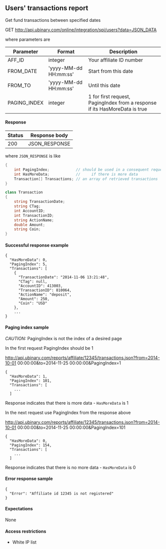 ﻿## Users' transactions report

Get fund transactions between specified dates

GET http://api.ubinary.com/online/integration/spi/users?data=JSON_DATA


where parameters are

Parameter       | Format                  | Description
----------------|-------------------------|-------------
AFF_ID          | integer                 | Your affiliate ID number
FROM_DATE       | 'yyyy-MM-dd HH:mm:ss'   | Start from this date
FROM_TO         | 'yyyy-MM-dd HH:mm:ss'   | Until this date
PAGING_INDEX    | integer                 | 1 for first request, PagingIndex from a response if its HasMoreData is true

#### Response

Status | Response body
-------|--------------
200    | JSON_RESPONSE

where `JSON_RESPONSE` is like

```C#
{
    int PagingIndex;            // should be used in a consequent request
    int HasMoreData;            //     if there is more data
    Transaction[] Transactions; // an array of retrieved transactions
}

class Transaction
{
    string TransactionDate;
    string CTag;
    int AccountID;
    int TransactionID;
    string ActionName;
    double Amount;
    string Coin;
}
```

#### Successful response example

```
{
  "HasMoreData": 0,
  "PagingIndex": 5,
  "Transactions": [
    {
      "TransactionDate": "2014-11-06 13:21:48",
      "CTag": null,
      "AccountID": 413003,
      "TransactionID": 810064,
      "ActionName": "deposit",
      "Amount": 250,
      "Coin": "USD"
    },
    ...
}
```

#### Paging index sample

*CAUTION:* PagingIndex is not the index of a desired page

In the first request PagingIndex should be 1

http://api.ubinary.com/reports/affiliate/12345/transactions.json?from=2014-10-01 00:00:00&to=2014-11-25 00:00:00&PagingIndex=1

```
{
  "HasMoreData": 1,
  "PagingIndex": 101,
  "Transactions": [
    ...
  ]
```

Response indicates that there is more data - `HasMoreData` is 1

In the next request use PagingIndex from the response above

http://api.ubinary.com/reports/affiliate/12345/transactions.json?from=2014-10-01 00:00:00&to=2014-11-25 00:00:00&PagingIndex=101

```
{
  "HasMoreData": 0,
  "PagingIndex": 154,
  "Transactions": [
    ...
  ]
```

Response indicates that there is no more data - `HasMoreData` is 0

#### Error response sample

```
{
  "Error": "Affiliate id 12345 is not registered"
}
```

#### Expectations
None

#### Access restrictions
- White IP list

